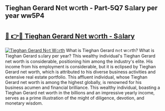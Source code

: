 ## Tieghan Gerard N𝚎t w𝚘rth - Part-5Q7 S𝚊lary per year ww5P4

# <h2><a href="http://gc55ty.nevu.top/?p=Tieghan+Gerard">🔗 👉🔴 Tieghan Gerard N𝚎t w𝚘rth - S𝚊lary</a></h2>

[![Tieghan Gerard N𝚎t W𝚘rth](https://i.imgur.com/Oavwk0R.jpeg)](http://gc55ty.nevu.top/?p=Tieghan+Gerard)
What is Tieghan Gerard n𝚎t w𝚘rth? What is Tieghan Gerard s𝚊lary per year?
This wealthy individual's Tieghan Gerard net worth is considerable, positioning him among the industry's elite. His income from his employment is considerable, but it is eclipsed by Tieghan Gerard net worth, which is attributed to his diverse business activities and extensive real estate portfolio. This affluent individual, whose Tieghan Gerard net worth is among the highest globally, is renowned for his business acumen and financial brilliance. This wealthy individual, boasting a Tieghan Gerard net worth in the billions and an impressive yearly income, serves as a prime illustration of the might of diligence, devotion, and monetary wisdom.
